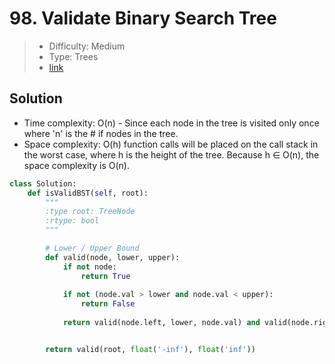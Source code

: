 # 98. Validate Binary Search Tree

> - Difficulty: Medium
> - Type: Trees
> - [link](https://leetcode.com/problems/validate-binary-search-tree/)

## Solution
- Time complexity: O(n) - Since each node in the tree is visited only once where 'n' is the # if nodes in the tree.
- Space complexity: O(h) function calls will be placed on the call stack in the worst case, where h is the height of the tree. Because h ∈ O(n), the space complexity is O(n).

```python
class Solution:
    def isValidBST(self, root):
        """
        :type root: TreeNode
        :rtype: bool
        """

        # Lower / Upper Bound
        def valid(node, lower, upper):
            if not node:
                return True
            
            if not (node.val > lower and node.val < upper):
                return False
            
            return valid(node.left, lower, node.val) and valid(node.right, node.val, upper)


        return valid(root, float('-inf'), float('inf'))
```